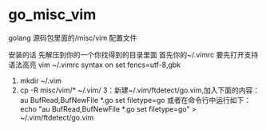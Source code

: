 # go_misc_vim
golang 源码包里面的/misc/vim 配置文件


安装的话
先解压到你的一个你找得到的目录里面
首先你的~/.vimrc 要先打开支持语法高亮
vim ~/.vimrc
syntax on
set fencs=utf-8,gbk


1. mkdir ~/.vim
2. cp -R misc/vim/* ~/.vim/
3：新建~/.vim/ftdetect/go.vim,加入下面的内容：au BufRead,BufNewFile *.go set filetype=go
或者在命令行中运行如下：
     echo "au BufRead,BufNewFile *.go set filetype=go" > ~/.vim/ftdetect/go.vim
